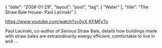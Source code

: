 {
   "date": "2008-01-29",
   "layout": "post",
   "tag": [
      "Water"
   ],
   "title": "The Straw Bale House- Paul Lacinski"
}

https://www.youtube.com/watch?v=0yX-KFMFvTo  

Paul Lacinski, co-author of Serious Straw Bale, details how buildings made with straw bales are extraordinarily energy efficient, comfortable to live in and ...